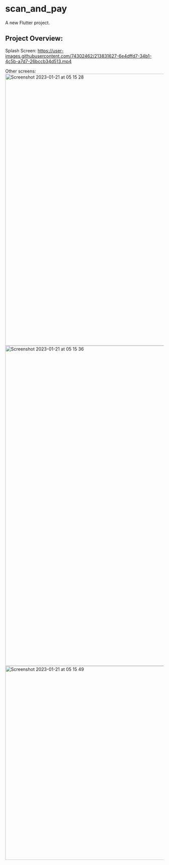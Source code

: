 # scan_and_pay

A new Flutter project.

## Project Overview:

Splash Screen:
https://user-images.githubusercontent.com/74302462/213831627-6e4dffd7-34b1-4c5b-a7d7-26bccb34d513.mp4

Other screens:
<img width="865" alt="Screenshot 2023-01-21 at 05 15 28" src="https://user-images.githubusercontent.com/74302462/213831612-e669a037-31dd-4972-8a2f-786693ecff4b.png">
<img width="1019" alt="Screenshot 2023-01-21 at 05 15 36" src="https://user-images.githubusercontent.com/74302462/213831614-0e2b39ac-4d7b-406f-8169-6a9cb0bf1579.png">
<img width="617" alt="Screenshot 2023-01-21 at 05 15 49" src="https://user-images.githubusercontent.com/74302462/213831615-c91da445-75a0-4574-a285-7a0345904a8b.png">
